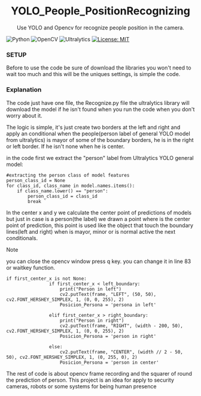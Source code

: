 
<div align="center">
    <h1>YOLO_People_PositionRecognizing</h1>
</div>

<div align="center"> 
<p> Use YOLO and Opencv for recognize people position in the camera. 
</p>
</div>


![Python](https://img.shields.io/badge/Python-3.13.3-3670A0?style=for-the-badge&logo=python&logoColor=ffdd54) ![OpenCV](https://img.shields.io/badge/OpenCV-4.11.0.86-5C3EE8?style=for-the-badge&logo=opencv) ![Ultralytics](https://img.shields.io/badge/Ultralytics-8.3.152-FF6347?style=for-the-badge) [![License: MIT](https://img.shields.io/badge/License-MIT-yellow.svg)](https://opensource.org/licenses/MIT)
<h3> SETUP</h3>
Before to use the code be sure of download the libraries 
you won't need to wait too much and this will be the uniques 
settings, is simple the code.


<h3>Explanation</h3>
<p>The code just have one file, the Recognize.py file  the ultralytics library will download the model if he isn't found when you run the code when you don't worry about it.

The logic is simple, it's just create two borders at the left and right and apply an conditional when the people(person label of general YOLO model from ultralytics) is mayor of some of the boundary borders, he is in the right or left border. If he isn't none when he is center.


in the code first we extract the "person" label from Ultralytics YOLO general model:
```
#extracting the person class of model features
person_class_id = None
for class_id, class_name in model.names.items():
    if class_name.lower() == "person":
        person_class_id = class_id
        break `
```

In the center x and y we calculate the center point of predictions of models but just in case is a person(the label) we drawn a point where is the center point of prediction, this point is used like the object that touch the boundary lines(left and right) when is mayor, minor or is normal active the next conditionals.
> [!NOTE]
> you can close the opencv window press q key. you can change it in line 83 or waitkey function.
```
if first_center_x is not None:
                if first_center_x < left_boundary:
                    print("Person in left")
                    cv2.putText(frame, "LEFT", (50, 50), cv2.FONT_HERSHEY_SIMPLEX, 1, (0, 0, 255), 2)
                    Posicion_Persona = 'persona in left'
                    
                elif first_center_x > right_boundary:
                    print("Person in right")
                    cv2.putText(frame, "RIGHT", (width - 200, 50), cv2.FONT_HERSHEY_SIMPLEX, 1, (0, 0, 255), 2)
                    Posicion_Persona = 'person in right'

                else:
                    cv2.putText(frame, "CENTER", (width // 2 - 50, 50), cv2.FONT_HERSHEY_SIMPLEX, 1, (0, 255, 0), 2)
                    Posicion_Persona = 'person in center'
```


The rest of code is about opencv frame recording and the squarer of round the prediction of person. This project is an idea for apply to security cameras, robots or some systems for being human presence
